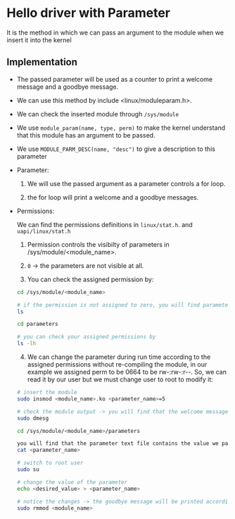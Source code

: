 # Hello driver with Parameter

It is the method in which we can pass an argument to the module when we insert it into the kernel

## Implementation

- The passed parameter will be used as a counter to print a welcome message and a goodbye message.

- We can use this method by include <linux/moduleparam.h>.

- We can check the inserted module through `/sys/module`

- We use `module_param(name, type, perm)` to make the kernel understand that this module has an argument to be passed.

- We use `MODULE_PARM_DESC(name, "desc")` to give a description to this parameter

- Parameter:

    1. We will use the passed argument as a parameter controls a for loop.

    2. the for loop will print a welcome and a goodbye messages.

- Permissions:

    We can find the permissions definitions in `linux/stat.h`. and `uapi/linux/stat.h`

    1. Permission controls the visibilty of parameters in /sys/module/<module_name>.

    2. `0` -> the parameters are not visible at all.

    3. You can check the assigned permission by:

    ```bash
    cd /sys/module/<module_name>

    # if the permission is not assigned to zero, you will find parameters directory
    ls

    cd parameters
    
    # you can check your assigned permissions by
    ls -lh
    ```

    4. We can change the parameter during run time according to the assigned permissions without re-compiling the module, in our example we assigned perm to be 0664 to be rw-:rw-:r--. So, we can read it by our user but we must change user to root to modify it:

    ```bash
    # insert the module
    sudo insmod <module_name>.ko <parameter_name>=5

    # check the module output -> you will find that the welcome message will be printed 5 times
    sudo dmesg

    cd /sys/module/<module_name>/parameters

    you will find that the parameter text file contains the value we passed (5)
    cat <parameter_name>

    # switch to root user
    sudo su

    # change the value of the parameter
    echo <desired_value> > <parameter_name>

    # notice the changes -> the goodbye message will be printed according to the desired value entered int the <parameter_name> text file
    sudo rmmod <module_name>
    ```


